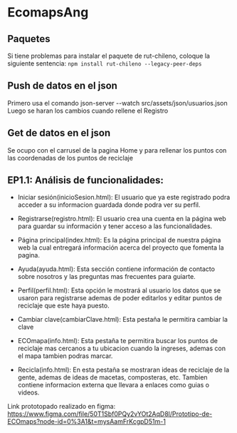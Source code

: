 # EcomapsAng

## Paquetes
Si tiene problemas para instalar el paquete de rut-chileno, coloque la siguiente sentencia: `npm install rut-chileno --legacy-peer-deps`

## Push de datos en el json

Primero usa el comando json-server --watch src/assets/json/usuarios.json 
Luego se haran los cambios cuando rellene el Registro

## Get de datos en el json

Se ocupo con el carrusel de la pagina Home y para rellenar los puntos con las coordenadas de los puntos de reciclaje

## EP1.1: Análisis de funcionalidades:

- Iniciar sesión(inicioSesion.html): El usuario que ya este registrado podra acceder a su informacion guardada donde podra ver su perfil.

- Registrarse(registro.html): El usuario crea una cuenta en la página web para guardar su información y tener acceso a las funcionalidades.

- Página principal(index.html): Es la página principal de nuestra página web la cual entregará información acerca del proyecto que fomenta la pagina.

- Ayuda(ayuda.html): Esta sección contiene información de contacto sobre nosotros y las preguntas mas frecuentes para guiarte.

- Perfil(perfil.html): Esta opción le mostrará al usuario los datos que se usaron para registrarse ademas de poder editarlos y editar puntos de reciclaje que este haya puesto.

- Cambiar clave(cambiarClave.html): Esta pestaña le permitira cambiar la clave

- ECOmapa(info.html): Esta pestaña te permitira buscar los puntos de reciclaje mas cercanos a tu ubicacion cuando la ingreses, ademas con el mapa tambien podras marcar.

- Recicla(info.html): En esta pestaña se mostraran ideas de reciclaje de la gente, ademas de ideas de macetas, composteras, etc. Tambien contiene informacion externa que llevara a enlaces como guias o videos.

Link prototopado realizado en figma: https://www.figma.com/file/50T1Sbf0PQy2vYOt2AqD8l/Prototipo-de-ECOmaps?node-id=0%3A1&t=mysAamFrKcgpD51m-1

